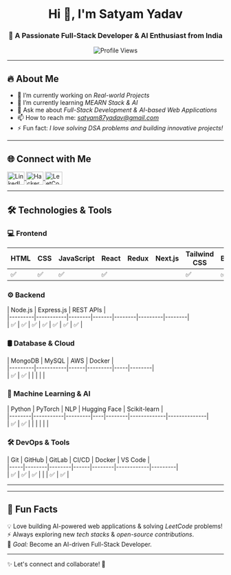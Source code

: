 <h1 align="center">Hi 👋, I'm Satyam Yadav</h1>
<h3 align="center">🚀 A Passionate Full-Stack Developer & AI Enthusiast from India</h3>

<p align="center">
  <img src="https://komarev.com/ghpvc/?username=terror-satyam yadav&label=Profile%20views&color=0e75b6&style=flat" alt="Profile Views" />
</p>

---

## 🔥 About Me  
- 🔭 I’m currently working on *Real-world Projects*  
- 🌱 I’m currently learning *MEARN Stack & AI*  
- 💬 Ask me about *Full-Stack Development & AI-based Web Applications*  
- 📫 How to reach me: *satyam87yadav@gmail.com*  
- ⚡ Fun fact: *I love solving DSA problems and building innovative projects!*  

---

## 🌐 Connect with Me  
<p align="left">
  <a href="https://linkedin.com/in/akshat-agarwal-55946a27a" target="blank">
    <img align="center" src="www.linkedin.com/in/satyam-yadav-738773290" alt="LinkedIn" height="30" width="40" />
  </a>
<!--   <a href="https://fb.com/akshat.agarwal" target="blank">
    <img align="center" src="https://raw.githubusercontent.com/rahuldkjain/github-profile-readme-generator/master/src/images/icons/Social/facebook.svg" alt="Facebook" height="30" width="40" />
  </a> -->
<!--   <a href="https://instagram.com/akshatagarwal98" target="blank">
    <img align="center" src="https://raw.githubusercontent.com/rahuldkjain/github-profile-readme-generator/master/src/images/icons/Social/instagram.svg" alt="Instagram" height="30" width="40" />
  </a> -->
  <a href="https://www.hackerrank.com/csai__1520018" target="blank">
    <img align="center" src="https://www.hackerrank.com/profile/saty23071002521" alt="HackerRank" height="30" width="40" />
  </a>
  <a href="https://leetcode.com/u/satyam_217/" target="blank">
    <img align="center" src="https://raw.githubusercontent.com/rahuldkjain/github-profile-readme-generator/master/src/images/icons/Social/leet-code.svg" alt="LeetCode" height="30" width="40" />
  </a>
</p>

---

## 🛠 Technologies & Tools  

### 💻 Frontend  
| HTML | CSS | JavaScript | React | Redux | Next.js | Tailwind CSS | Bootstrap |  
|------|-----|-----------|--------|--------|--------|-------------|-----------|  
| ✅   | ✅  | ✅      |  ✅    |        |        |   ✅       | ✅        |  

### ⚙ Backend  
| Node.js | Express.js | REST APIs |  
|---------|-----------|--------|-------|--------|---------|--------|  
| ✅      | ✅        | ✅     | ✅    | ✅     | ✅      | ✅      |  

### 🛢 Database & Cloud  
| MongoDB | MySQL  | AWS | Docker |  
|---------|-----------|------|---------|-----|--------|  
| ✅      | ✅        |     |         |     |        |  

### 🤖 Machine Learning & AI  
| Python  | PyTorch | NLP  | Hugging Face | Scikit-learn |  
|--------|-----------|---------|----|--------|-------------|--------------|  
| ✅     | ✅       |         |    |        |             |            |  

### 🛠 DevOps & Tools  
| Git | GitHub | GitLab | CI/CD | Docker | VS Code |  
|-----|--------|--------|------|--------|------------|---------|  
| ✅   | ✅     | ✅  |       |        | ✅        | ✅       |  

---


---

## 🚀 Fun Facts  
💡 Love building AI-powered web applications & solving *LeetCode* problems!  
⚡ Always exploring new *tech stacks* & *open-source contributions*.  
🎯 *Goal:* Become an AI-driven Full-Stack Developer.  

---

✨ Let's connect and collaborate! 🚀

